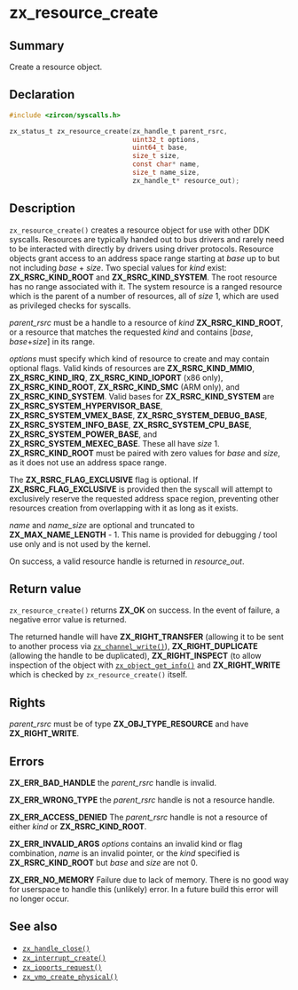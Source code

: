 <!-- Generated by zircon/scripts/update-docs-from-fidl, do not edit! -->
# zx_resource_create

## Summary

Create a resource object.

## Declaration

```c
#include <zircon/syscalls.h>

zx_status_t zx_resource_create(zx_handle_t parent_rsrc,
                               uint32_t options,
                               uint64_t base,
                               size_t size,
                               const char* name,
                               size_t name_size,
                               zx_handle_t* resource_out);
```

## Description

`zx_resource_create()` creates a resource object for use with other DDK
syscalls. Resources are typically handed out to bus drivers and rarely need to
be interacted with directly by drivers using driver protocols. Resource objects
grant access to an address space range starting at *base* up to but not
including *base* + *size*. Two special values for *kind* exist:
**ZX_RSRC_KIND_ROOT** and **ZX_RSRC_KIND_SYSTEM**. The root resource has no range
associated with it. The system resource is a ranged resource which is the parent
of a number of resources, all of *size* 1, which are used as privileged checks
for syscalls.

*parent_rsrc* must be a handle to a resource of *kind* **ZX_RSRC_KIND_ROOT**, or
a resource that matches the requested *kind* and contains [*base*, *base*+*size*]
in its range.

*options* must specify which kind of resource to create and may contain optional
flags. Valid kinds of resources are **ZX_RSRC_KIND_MMIO**, **ZX_RSRC_KIND_IRQ**,
**ZX_RSRC_KIND_IOPORT** (x86 only), **ZX_RSRC_KIND_ROOT**, **ZX_RSRC_KIND_SMC**
(ARM only), and **ZX_RSRC_KIND_SYSTEM**.
Valid bases for **ZX_RSRC_KIND_SYSTEM** are **ZX_RSRC_SYSTEM_HYPERVISOR_BASE**,
**ZX_RSRC_SYSTEM_VMEX_BASE**, **ZX_RSRC_SYSTEM_DEBUG_BASE**,
**ZX_RSRC_SYSTEM_INFO_BASE**, **ZX_RSRC_SYSTEM_CPU_BASE**,
**ZX_RSRC_SYSTEM_POWER_BASE**, and **ZX_RSRC_SYSTEM_MEXEC_BASE**. These all have
*size* 1.
**ZX_RSRC_KIND_ROOT** must be paired with zero values for *base* and *size*, as
it does not use an address space range.

The **ZX_RSRC_FLAG_EXCLUSIVE** flag is optional. If **ZX_RSRC_FLAG_EXCLUSIVE** is
provided then the syscall will attempt to exclusively reserve the requested
address space region, preventing other resources creation from overlapping with
it as long as it exists.

*name* and *name_size* are optional and truncated to **ZX_MAX_NAME_LENGTH** - 1.
This name is provided for debugging / tool use only and is not used by the
kernel.

On success, a valid resource handle is returned in *resource_out*.

## Return value

`zx_resource_create()` returns **ZX_OK** on success. In the event of failure, a
negative error value is returned.

The returned handle will have **ZX_RIGHT_TRANSFER** (allowing it to be sent to
another process via [`zx_channel_write()`]), **ZX_RIGHT_DUPLICATE** (allowing
the handle to be duplicated), **ZX_RIGHT_INSPECT** (to allow inspection of the
object with [`zx_object_get_info()`] and **ZX_RIGHT_WRITE** which is checked by
`zx_resource_create()` itself.

## Rights

*parent_rsrc* must be of type **ZX_OBJ_TYPE_RESOURCE** and have **ZX_RIGHT_WRITE**.

## Errors

**ZX_ERR_BAD_HANDLE** the *parent_rsrc* handle is invalid.

**ZX_ERR_WRONG_TYPE** the *parent_rsrc* handle is not a resource handle.

**ZX_ERR_ACCESS_DENIED** The *parent_rsrc* handle is not a resource of either
*kind* or **ZX_RSRC_KIND_ROOT**.

**ZX_ERR_INVALID_ARGS** *options* contains an invalid kind or flag combination,
*name* is an invalid pointer, or the *kind* specified is **ZX_RSRC_KIND_ROOT**
but *base* and *size* are not 0.

**ZX_ERR_NO_MEMORY** Failure due to lack of memory. There is no good way for
userspace to handle this (unlikely) error. In a future build this error will no
longer occur.

## See also

 - [`zx_handle_close()`]
 - [`zx_interrupt_create()`]
 - [`zx_ioports_request()`]
 - [`zx_vmo_create_physical()`]

[`zx_channel_write()`]: channel_write.md
[`zx_handle_close()`]: handle_close.md
[`zx_interrupt_create()`]: interrupt_create.md
[`zx_ioports_request()`]: ioports_request.md
[`zx_object_get_info()`]: object_get_info.md
[`zx_vmo_create_physical()`]: vmo_create_physical.md

